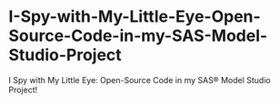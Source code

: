 # I-Spy-with-My-Little-Eye-Open-Source-Code-in-my-SAS-Model-Studio-Project
I Spy with My Little Eye: Open-Source Code in my SAS® Model Studio Project!
